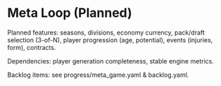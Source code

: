 # Meta Loop (Planned)
Planned features: seasons, divisions, economy currency, pack/draft selection (3-of-N), player progression (age, potential), events (injuries, form), contracts.

Dependencies: player generation completeness, stable engine metrics.

Backlog items: see progress/meta_game.yaml & backlog.yaml.

